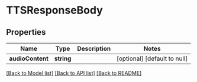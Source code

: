 # TTSResponseBody

## Properties
Name | Type | Description | Notes
------------ | ------------- | ------------- | -------------
**audioContent** | **string** |  | [optional] [default to null]

[[Back to Model list]](../README.md#documentation-for-models) [[Back to API list]](../README.md#documentation-for-api-endpoints) [[Back to README]](../README.md)


